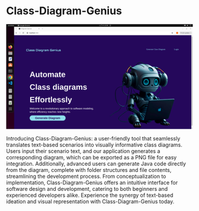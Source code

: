 # Class-Diagram-Genius

![Chat Screen](ReadMe_Img/ScreenShot.png "Chat Screen")

Introducing Class-Diagram-Genius: a user-friendly tool that seamlessly translates text-based scenarios into visually informative class diagrams. Users input their scenario text, and our application generates a corresponding diagram, which can be exported as a PNG file for easy integration. Additionally, advanced users can generate Java code directly from the diagram, complete with folder structures and file contents, streamlining the development process. From conceptualization to implementation, Class-Diagram-Genius offers an intuitive interface for software design and development, catering to both beginners and experienced developers alike. Experience the synergy of text-based ideation and visual representation with Class-Diagram-Genius today.

